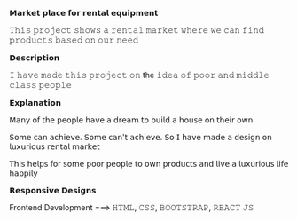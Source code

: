 𝗠𝗮𝗿𝗸𝗲𝘁 𝗽𝗹𝗮𝗰𝗲 𝗳𝗼𝗿 𝗿𝗲𝗻𝘁𝗮𝗹 𝗲𝗾𝘂𝗶𝗽𝗺𝗲𝗻𝘁

𝚃𝚑𝚒𝚜 𝚙𝚛𝚘𝚓𝚎𝚌𝚝 𝚜𝚑𝚘𝚠𝚜 𝚊 𝚛𝚎𝚗𝚝𝚊𝚕 𝚖𝚊𝚛𝚔𝚎𝚝 𝚠𝚑𝚎𝚛𝚎 𝚠𝚎 𝚌𝚊𝚗 𝚏𝚒𝚗𝚍 𝚙𝚛𝚘𝚍𝚞𝚌𝚝𝚜 𝚋𝚊𝚜𝚎𝚍 𝚘𝚗 𝚘𝚞𝚛 𝚗𝚎𝚎𝚍

𝗗𝗲𝘀𝗰𝗿𝗶𝗽𝘁𝗶𝗼𝗻

𝙸 𝚑𝚊𝚟𝚎 𝚖𝚊𝚍𝚎 𝚝𝚑𝚒𝚜 𝚙𝚛𝚘𝚓𝚎𝚌𝚝 𝚘𝚗 the 𝚒𝚍𝚎𝚊 𝚘𝚏 𝚙𝚘𝚘𝚛 𝚊𝚗𝚍 𝚖𝚒𝚍𝚍𝚕𝚎 𝚌𝚕𝚊𝚜𝚜 𝚙𝚎𝚘𝚙𝚕𝚎

𝗘𝘅𝗽𝗹𝗮𝗻𝗮𝘁𝗶𝗼𝗻

𝖬𝖺𝗇𝗒 𝗈𝖿 𝗍𝗁𝖾 𝗉𝖾𝗈𝗉𝗅𝖾 𝗁𝖺𝗏𝖾 𝖺 𝖽𝗋𝖾𝖺𝗆 𝗍𝗈 𝖻𝗎𝗂𝗅𝖽 𝖺 𝗁𝗈𝗎𝗌𝖾 𝗈𝗇 𝗍𝗁𝖾𝗂𝗋 𝗈𝗐𝗇

𝖲𝗈𝗆𝖾 𝖼𝖺𝗇 𝖺𝖼𝗁𝗂𝖾𝗏𝖾. 𝖲𝗈𝗆𝖾 𝖼𝖺𝗇'𝗍 𝖺𝖼𝗁𝗂𝖾𝗏𝖾. 𝖲𝗈 𝖨 𝗁𝖺𝗏𝖾 𝗆𝖺𝖽𝖾 𝖺 𝖽𝖾𝗌𝗂𝗀𝗇 𝗈𝗇 𝗅𝗎𝗑𝗎𝗋𝗂𝗈𝗎𝗌 𝗋𝖾𝗇𝗍𝖺𝗅 𝗆𝖺𝗋𝗄𝖾𝗍

𝖳𝗁𝗂𝗌 𝗁𝖾𝗅𝗉𝗌 𝖿𝗈𝗋 𝗌𝗈𝗆𝖾 𝗉𝗈𝗈𝗋 𝗉𝖾𝗈𝗉𝗅𝖾 𝗍𝗈 𝗈𝗐𝗇 𝗉𝗋𝗈𝖽𝗎𝖼𝗍𝗌 𝖺𝗇𝖽 𝗅𝗂𝗏𝖾 𝖺 𝗅𝗎𝗑𝗎𝗋𝗂𝗈𝗎𝗌 𝗅𝗂𝖿𝖾 𝗁𝖺𝗉𝗉𝗂𝗅𝗒

𝗥𝗲𝘀𝗽𝗼𝗻𝘀𝗶𝘃𝗲 𝗗𝗲𝘀𝗶𝗴𝗻𝘀

Frontend Development ===> 𝙷𝚃𝙼𝙻, 𝙲𝚂𝚂, 𝙱𝙾𝙾𝚃𝚂𝚃𝚁𝙰𝙿, 𝚁𝙴𝙰𝙲𝚃 𝙹𝚂
